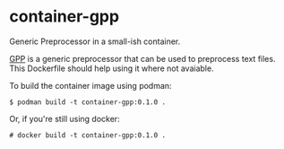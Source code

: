 # container-gpp
Generic Preprocessor in a small-ish container.

[GPP](https://logological.org/gpp) is a generic preprocessor that can be used to
preprocess text files. This Dockerfile should help using it where not avaiable.

To build the container image using podman:

    $ podman build -t container-gpp:0.1.0 .

Or, if you're still using docker:

    # docker build -t container-gpp:0.1.0 .

